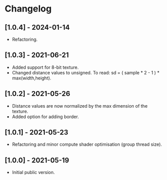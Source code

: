 # Changelog


## [1.0.4] - 2024-01-14

- Refactoring.


## [1.0.3] - 2021-06-21

- Added support for 8-bit texture.
- Changed distance values to unsigned. To read: sd = ( sample * 2 - 1 ) * max(width,height).


## [1.0.2] - 2021-05-26

- Distance values are now normalized by the max dimension of the texture.
- Added option for adding border.


## [1.0.1] - 2021-05-23

- Refactoring and minor compute shader optimisation (group thread size).


## [1.0.0] - 2021-05-19

- Initial public version.
